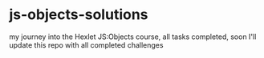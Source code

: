 # js-objects-solutions
my journey into the Hexlet JS:Objects course, all tasks completed, soon I'll update this repo with all completed challenges
